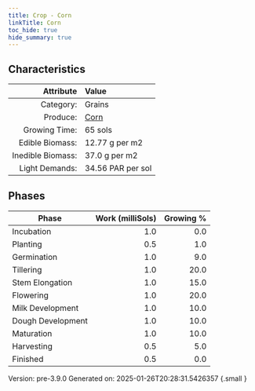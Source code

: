 ```yaml
---
title: Crop - Corn
linkTitle: Corn
toc_hide: true
hide_summary: true
---
```


## Characteristics

| Attribute      | Value |
|--------:|:------|
|Category:|Grains|
|Produce:|[Corn](/docs/definitions/resource/corn)|
|Growing Time:|65 sols|
|Edible Biomass:|12.77 g per m2|
|Inedible Biomass:|37.0 g per m2|
|Light Demands:|34.56 PAR per sol|

## Phases

| Phase           | Work (milliSols) | Growing % |
|-----------|------:|--------:|
|Incubation|1.0|0.0|
|Planting|0.5|1.0|
|Germination|1.0|9.0|
|Tillering|1.0|20.0|
|Stem Elongation|1.0|15.0|
|Flowering|1.0|20.0|
|Milk Development|1.0|10.0|
|Dough Development|1.0|10.0|
|Maturation|1.0|10.0|
|Harvesting|0.5|5.0|
|Finished|0.5|0.0|

Version: pre-3.9.0 Generated on: 2025-01-26T20:28:31.5426357
{.small }
